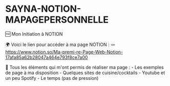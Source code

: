 # SAYNA-NOTION-MAPAGEPERSONNELLE

🆓 Mon Initiation à NOTION

🌍 Voici le lien pour accéder à ma page NOTION : 
🪢 https://www.notion.so/Ma-premi-re-Page-Web-Notion-17afa85a62b28047a464e793f8ce7a00

🔎 Tous les éléments qui m'ont permis de réaliser ma page : 
    - Les exemples de page à ma disposition
    - Quelques sites de cuisine/cocktails
    - Youtube et un peu Spotify
    - Le temps (pas de pression)
